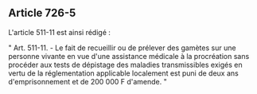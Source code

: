 Article 726-5
----
L'article 511-11 est ainsi rédigé :

" Art. 511-11. - Le fait de recueillir ou de prélever des gamètes sur une
personne vivante en vue d'une assistance médicale à la procréation sans procéder
aux tests de dépistage des maladies transmissibles exigés en vertu de la
réglementation applicable localement est puni de deux ans d'emprisonnement et de
200 000 F d'amende. "

